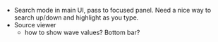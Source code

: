 * Search mode in main UI, pass to focused panel. Need a nice way to search up/down and highlight as you type.
* Source viewer
  * how to show wave values? Bottom bar?
